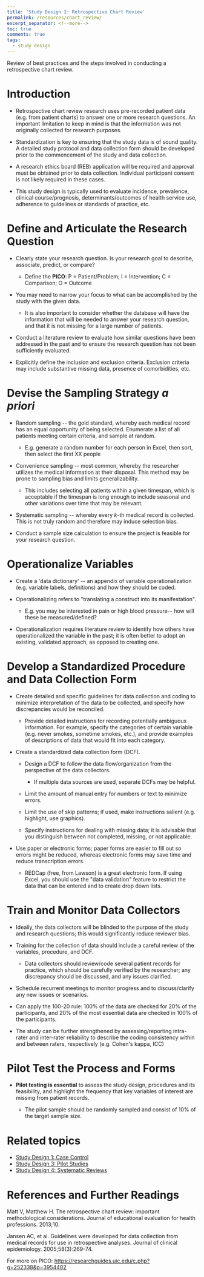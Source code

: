 ```yaml
---
title: 'Study Design 2: Retrospective Chart Review'
permalink: /resources/chart_review/
excerpt_separator: <!--more-->
toc: true
comments: true
tags:
  - study design
---
```


Review of best practices and the steps involved in conducting a retrospective chart review. <!--more-->


# Introduction

-   Retrospective chart review research uses pre-recorded patient data (e.g. from patient charts) to answer one or more research questions. An important limitation to keep in mind is that the information was not originally collected for research purposes.

-   Standardization is key to ensuring that the study data is of sound quality. A detailed study protocol and data collection form should be developed prior to the commencement of the study and data collection.

-   A research ethics board (REB) application will be required and approval must be obtained prior to data collection. Individual participant consent is not likely required in these cases.

-   This study design is typically used to evaluate incidence, prevalence, clinical course/prognosis, determinants/outcomes of health service use, adherence to guidelines or standards of practice, etc.

# Define and Articulate the Research Question

-   Clearly state your research question. Is your research goal to describe, associate, predict, or compare?

    -   Define the **PICO**:
            P = Patient/Problem;
            I = Intervention;
            C = Comparison;
            O = Outcome

-   You may need to narrow your focus to what can be accomplished by the study with the given data.

    -   It is also important to consider whether the database will have the information that will be needed to answer your research question, and that it is not missing for a large number of patients.

-   Conduct a literature review to evaluate how similar questions have been addressed in the past and to ensure the research question has not been sufficiently evaluated.

-   Explicitly define the inclusion and exclusion criteria. Exclusion criteria may include substantive missing data, presence of comorbidities, etc.

# Devise the Sampling Strategy *a priori*

-   Random sampling -- the gold standard, whereby each medical record has an equal opportunity of being selected. Enumerate a list of all patients meeting certain criteria, and sample at random.

    -   E.g. generate a random number for each person in Excel, then sort, then select the first XX people

-   Convenience sampling -- most common, whereby the researcher utilizes the medical information at their disposal. This method may be prone to sampling bias and limits generalizability.

    -   This includes selecting all patients within a given timespan, which is acceptable if the timespan is long enough to include seasonal and other variations over time that may be relevant.

-   Systematic sampling -- whereby every *k*-th medical record is collected. This is not truly random and therefore may induce selection bias.

-   Conduct a sample size calculation to ensure the project is feasible for your research question.

# Operationalize Variables

-   Create a 'data dictionary' -- an appendix of variable operationalization (e.g. variable labels, definitions) and how they should be coded.

-   Operationalizing refers to "translating a construct into its manifestation".

    -   E.g. you may be interested in pain or high blood pressure-- how will these be measured/defined?

-   Operationalization requires literature review to identify how others have operationalized the variable in the past; it is often better to adopt an existing, validated approach, as opposed to creating one.

# Develop a Standardized Procedure and Data Collection Form

-   Create detailed and specific guidelines for data collection and coding to minimize interpretation of the data to be collected, and specify how discrepancies would be reconciled.

    -   Provide detailed instructions for recording potentially ambiguous information. For example, specify the categories of certain variable (e.g. never smokes, sometime smokes, etc.), and provide examples of descriptions of data that would fit into each category.

-   Create a standardized data collection form (DCF).

    -   Design a DCF to follow the data flow/organization from the perspective of the data collectors.
        -   If multiple data sources are used, separate DCFs may be helpful.

    -   Limit the amount of manual entry for numbers or text to minimize errors.

    -   Limit the use of skip patterns; if used, make instructions salient (e.g. highlight, use graphics).

    -   Specify instructions for dealing with missing data; it is advisable that you distinguish between not completed, missing, or not applicable.

-   Use paper or electronic forms; paper forms are easier to fill out so errors might be reduced, whereas electronic forms may save time and reduce transcription errors.

    -   REDCap (free, from Lawson) is a great electronic form. If using Excel, you should use the "data validation" feature to restrict the data that can be entered and to create drop down lists.

# Train and Monitor Data Collectors

-   Ideally, the data collectors will be blinded to the purpose of the study and research questions; this would significantly reduce reviewer bias.

-   Training for the collection of data should include a careful review of the variables, procedure, and DCF.

    -   Data collectors should review/code several patient records for practice, which should be carefully verified by the researcher; any discrepancy should be discussed, and any issues clarified.

-   Schedule recurrent meetings to monitor progress and to discuss/clarify any new issues or scenarios.

-   Can apply the 100-20 rule: 100% of the data are checked for 20% of the participants, and 20% of the most essential data are checked in 100% of the participants.

-   The study can be further strengthened by assessing/reporting intra-rater and inter-rater reliability to describe the coding consistency within and between raters, respectively (e.g. Cohen's kappa, ICC)

# Pilot Test the Process and Forms

-   **Pilot testing is essential** to assess the study design, procedures and its feasibility, and highlight the frequency that key variables of interest are missing from patient records.

    -   The pilot sample should be randomly sampled and consist of 10% of the target sample size.


# Related topics
-   [Study Design 1: Case Control](/resources/case-control/)
-   [Study Design 3: Pilot Studies](/resources/pilot-studies/)
-   [Study Design 4: Systematic Reviews](/resources/systematic-reviews/)



# References and Further Readings
Matt V, Matthew H. The retrospective chart review: important methodological considerations. Journal of educational evaluation for health professions. 2013;10.

Jansen AC, et al. Guidelines were developed for data collection from medical records for use in retrospective analyses. Journal of clinical epidemiology. 2005;58(3):269-74.

For more on PICO: <https://researchguides.uic.edu/c.php?g=252338&p=3954402>
